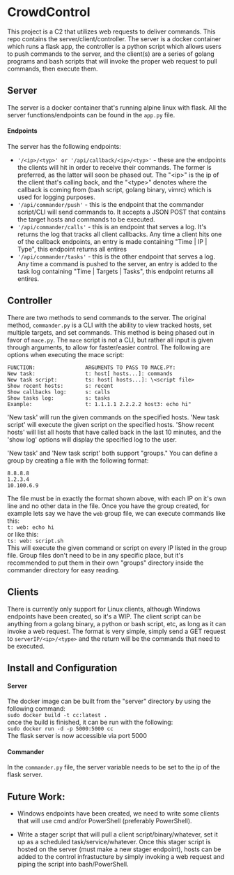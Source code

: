 # CrowdControl
This project is a C2 that utilizes web requests to deliver commands.  This repo contains the server/client/controller.  The server is a docker container which runs a flask app, the controller is a python script which allows users to push commands to the server, and the client(s) are a series of golang programs and bash scripts that will invoke the proper web request to pull commands, then execute them.  

## Server
The server is a docker container that's running alpine linux with flask.  All the server functions/endpoints can be found in the `app.py` file.  

#### Endpoints
The server has the following endpoints:
 - `'/<ip>/<typ>' or '/api/callback/<ip>/<typ>'` - these are the endpoints the clients will hit in order to receive their commands.  The former is preferred, as the latter will soon be phased out.  The "\<ip>" is the ip of the client that's calling back, and the "\<type>" denotes where the callback is coming from (bash script, golang binary, vimrc) which is used for logging purposes.
  - `'/api/commander/push'` - this is the endpoint that the commander script/CLI will send commands to.  It accepts a JSON POST that contains the target hosts and commands to be executed.
  - `'/api/commander/calls'` - this is an endpoint that serves a log.  It's returns the log that tracks all client callbacks.  Any time a client hits one of the callback endpoints, an entry is made containing "Time | IP | Type", this endpoint returns all entires
  - `'/api/commander/tasks'` - this is the other endpoint that serves a log.  Any time a command is pushed to the server, an entry is added to the task log containing "Time | Targets | Tasks", this endpoint returns all entires.  

## Controller
There are two methods to send commands to the server.  The original method, `commander.py` is a CLI with the ability to view tracked hosts, set multiple targets, and set commands.  This method is being phased out in favor of `mace.py`.  The `mace` script is not a CLI, but rather all input is given through arguments, to allow for faster/easier control.  The following are options when executing the mace script:  
```
FUNCTION:                ARGUMENTS TO PASS TO MACE.PY:
New task:                t: host[ hosts...]: commands 
New task script:         ts: host[ hosts...]: \<script file>  
Show recent hosts:       s: recent
Show callbacks log:      s: calls
Show tasks log:          s: tasks
Example:                 t: 1.1.1.1 2.2.2.2 host3: echo hi" 
```  
'New task' will run the given commands on the specified hosts.  'New task script' will execute the given script on the specified hosts.  'Show recent hosts' will list all hosts that have called back in the last 10 minutes, and the 'show log' options will display the specified log to the user.  

'New task' and 'New task script' both support "groups." You can define a group by creating a file with the following format:  
```
8.8.8.8
1.2.3.4
10.100.6.9
```
The file must be in exactly the format shown above, with each IP on it's own line and no other data in the file.  Once you have the group created, for example lets say we have the `web` group file, we can execute commands like this:  
`t: web: echo hi`  
or like this:  
`ts: web: script.sh`  
This will execute the given command or script on every IP listed in the group file.  Group files don't need to be in any specific place, but it's recommended to put them in their own "groups" directory inside the commander directory for easy reading.

## Clients
There is currently only support for Linux clients, although Windows endpoints have been created, so it's a WIP.  The client script can be anything from a golang binary, a python or bash script, etc, as long as it can invoke a web request.  The format is very simple, simply send a GET request to `serverIP/<ip>/<type>` and the return will be the commands that need to be executed.  

 ## Install and Configuration
 #### Server
The docker image can be built from the "server" directory by using the following command:  
`sudo docker build -t cc:latest .`  
once the build is finished, it can be run with the following:  
`sudo docker run -d -p 5000:5000 cc`  
The flask server is now accessible via port 5000  
#### Commander
In the `commander.py` file, the server variable needs to be set to the ip of the flask server.

## Future Work:
 - Windows endpoints have been created, we need to write some clients that will use cmd and/or PowerShell (preferably PowerShell).
 
 - Write a stager script that will pull a client script/binary/whatever, set it up as a scheduled task/service/whatever.  Once this stager script is hosted on the server (must make a new stager endpoint), hosts can be added to the control infrastucture by simply invoking a web request and piping the script into bash/PowerShell.
